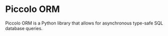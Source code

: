 # Piccolo ORM

Piccolo ORM is a Python library that allows for asynchronous type-safe SQL database queries.
